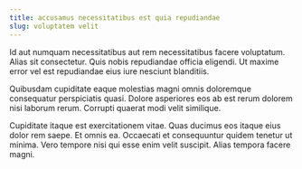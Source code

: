 ```yaml
---
title: accusamus necessitatibus est quia repudiandae
slug: voluptatem velit
---
```


Id aut numquam necessitatibus aut rem necessitatibus facere voluptatum. Alias sit consectetur. Quis nobis repudiandae officia eligendi. Ut maxime error vel est repudiandae eius iure nesciunt blanditiis.

Quibusdam cupiditate eaque molestias magni omnis doloremque consequatur perspiciatis quasi. Dolore asperiores eos ab est rerum dolorem nisi laborum rerum. Corrupti quaerat modi velit similique.

Cupiditate itaque est exercitationem vitae. Quas ducimus eos itaque eius dolor rem saepe. Et omnis ea. Occaecati et consequuntur quidem tenetur ut minima. Vero tempore nisi qui esse enim velit suscipit. Alias tempora facere magni.
